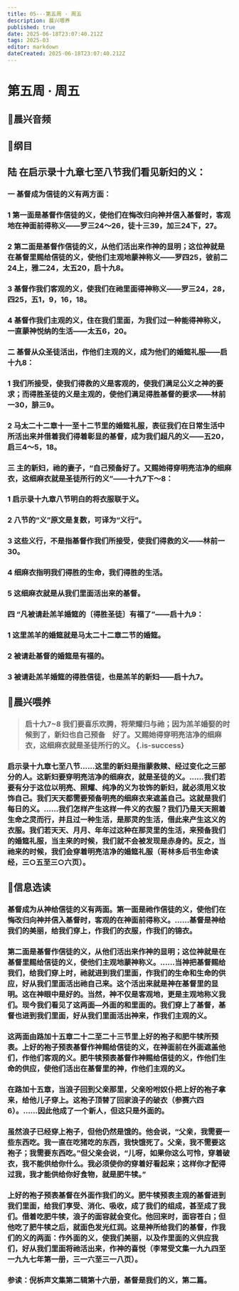 ```yaml
---
title: 05---第五周 · 周五
description: 晨兴喂养
published: true
date: 2025-06-18T23:07:40.212Z
tags: 2025-03
editor: markdown
dateCreated: 2025-06-18T23:07:40.212Z
---
```


# 第五周 · 周五

## 🎵晨兴音频

## 📖纲目

## 陆    在启示录十九章七至八节我们看见新妇的义：

### 一    基督成为信徒的义有两方面：

### 1    第一面是基督作信徒的义，使他们在悔改归向神并信入基督时，客观地在神面前得称义——罗三24～26，徒十三39，加三24下，27。

### 2    第二面是基督作信徒的义，从他们活出来作神的显明；这位神就是在基督里赐给信徒的义，使他们主观地蒙神称义——罗四25，彼前二24上，雅二24，太五20，启十九8。

### 3    基督作我们客观的义，使我们在祂里面得神称义——罗三24，28，四25，五1，9，16，18。

### 4    基督作我们主观的义，住在我们里面，为我们过一种能得神称义，一直蒙神悦纳的生活——太五6，20。

### 二    基督从众圣徒活出，作他们主观的义，成为他们的婚筵礼服——启十九8：

### 1    我们所接受，使我们得救的义是客观的，使我们满足公义之神的要求；而得胜圣徒的义是主观的，使他们满足得胜基督的要求——林前一30，腓三9。

### 2    马太二十二章十一至十二节里的婚筵礼服，表征我们在日常生活中所活出来并借着我们得着彰显的基督，成为我们超凡的义——五20，启三4～5，18。

### 三    主的新妇，祂的妻子，“自己预备好了。又赐她得穿明亮洁净的细麻衣，这细麻衣就是圣徒所行的义”——十九7下～8：

### 1    启示录十九章八节明白的将衣服联于义。

### 2    八节的“义”原文是复数，可译为“义行”。

### 3    这些义行，不是指基督作我们所接受，使我们得救的义——林前一30。

### 4    细麻衣指明我们得胜的生命，我们得胜的生活。

### 5    这细麻衣就是从我们里面活出来的基督。

### 四    “凡被请赴羔羊婚筵的〔得胜圣徒〕有福了”——启十九9：

### 1    这里羔羊的婚筵就是马太二十二章二节的婚筵。

### 2    被请赴基督的婚筵是有福的。

### 3    被请赴羔羊婚筵的得胜信徒，也是羔羊的新妇——启十九7。

## 📖晨兴喂养

>### **启十九7~8    我们要喜乐欢腾，将荣耀归与祂；因为羔羊婚娶的时候到了，新妇也自己预备　好了。又赐她得穿明亮洁净的细麻衣，这细麻衣就是圣徒所行的义。** {.is-success}

### 启示录十九章七至八节……这里的新妇是指蒙救赎、经过变化之三部分的人。这新妇要穿明亮洁净的细麻衣，就是圣徒的义。……我们若要有分于这位以明亮、照耀、纯净的义为妆饰的新妇，就必须用义妆饰自己。我们天天都需要预备明亮的细麻衣来遮盖自己。这就是我们每日的义。……我们怎样产生这样一件义的衣服？我们乃是天天照着生命之灵而行，并且过一种生活，是那灵的生活，借此来产生这义的衣服。我们若天天、月月、年年过这种在那灵里的生活，来预备我们的婚筵礼服，当主来的时候，我们就不会被发现是赤身的。反之，当祂来的时候，我们会穿着明亮洁净的婚筵礼服（哥林多后书生命读经，三○五至三○六页）。

## 📖信息选读

### 基督成为从神给信徒的义有两面。第一面是祂作信徒的义，使他们在悔改归向神并信入基督时，客观的在神面前得称义。……基督是神给我们的美丽，给我们穿上，作我们的衣服，作我们的锦衣。

### 第二面是基督作信徒的义，从他们活出来作神的显明；这位神就是在基督里赐给信徒的义，使他们主观地蒙神称义。……当神把基督赐给我们，给我们穿上时，祂就进到我们里面，作我们的生命和生命的供应，好从我们里面活出祂自己来。这个活出来就是神在基督里的显明。这在神眼中是好的。当然，神不仅是客观地，更是主观地称义我们。现今我们看见了这两面—外面的和里面的。我们穿上了基督，基督也进到我们里面，好从我们里面活出神来，作我们主观的义。

### 这两面由路加十五章二十二至二十三节里上好的袍子和肥牛犊所预表。上好的袍子预表基督作神赐给信徒的义，在神面前在外面遮盖他们，作他们客观的义。肥牛犊预表基督作神赐给信徒的义，作他们生命的供应，使他们活出在基督里的神，作他们主观的义。

### 在路加十五章，当浪子回到父亲那里，父亲吩咐奴仆把上好的袍子拿来，给他儿子穿上。这袍子顶替了回家浪子的破衣（参赛六四6）。……因此他成了一个新人，但这只是外面的。

### 虽然浪子已经穿上袍子，但他仍然是饿的。他会说，“父亲，我需要一些东西吃。我一直在吃猪吃的东西，我快饿死了。父亲，我不需要这袍子；我需要东西吃。”但父亲会说，“儿呀，如果你这么可怜，穿着破衣，我不能供给你什么。我必须使你的穿着好看起来；这样你才配得过我，我才能供给你好食物，就是肥牛犊。”

### 上好的袍子预表基督在外面作我们的义。肥牛犊预表主观的基督进到我们里面，给我们享受、消化、吸收，成了我们的组成，甚至成了我们。借着吃肥牛犊，浪子的面容就会变化。他回来时，面容苍白；但他吃了肥牛犊之后，就面色发光红润。这是神所给我们的基督，作我们的义的两面：作外面的义，使我们美丽，以及作里面的义供应我们，好从我们里面将祂活出来，作神的喜悦（李常受文集一九九四至一九九七年第一册，三一六至三一八页）。

### 参读：倪柝声文集第二辑第十六册，基督是我们的义，第二篇。

<!-- Google tag (gtag.js) -->

<script async src="https://www.googletagmanager.com/gtag/js?id=G-1P8709Z16T"></script>
<script>
  window.dataLayer = window.dataLayer || [];
  function gtag(){dataLayer.push(arguments);}
  gtag('js', new Date());

  gtag('config', 'G-1P8709Z16T');
</script>